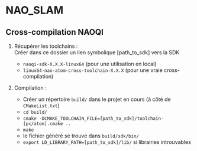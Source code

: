 NAO_SLAM
========

Cross-compilation NAOQI
-----------------------

1. Récupérer les toolchains :  
Créer dans ce dossier un lien symbolique [path_to_sdk] vers la SDK
    * `naoqi-sdk-X.X.X-linux64` (pour une utilisation en local)
    * `linux64-nao-atom-cross-toolchain-X.X.X` (pour une vraie cross-compilation)

2. Compilation :  
    * Créer un répertoire `build/` dans le projet en cours (à côté de `CMakeList.txt`)
    * `cd build/`
    * `cmake -DCMAKE_TOOLCHAIN_FILE=[path_to_sdk]/toolchain-[pc/atom].cmake ..`
    * `make`
    * le fichier généré se trouve dans `build/sdk/bin/`
    * `export LD_LIBRARY_PATH=[path_to_sdk]/lib/` si librairies introuvables